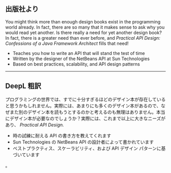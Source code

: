 ## 出版社より

You might think more than enough design books exist in the programming world already. In fact, there are so many that it makes sense to ask why you would read yet another. Is there really a need for yet another design book? In fact, there is a greater need than ever before, and _Practical API Design: Confessions of a Java Framework Architect_ fills that need!

- Teaches you how to write an API that will stand the test of time
- Written by the designer of the NetBeans API at Sun Technologies
- Based on best practices, scalability, and API design patterns

---

## DeepL 粗訳

プログラミングの世界では、すでに十分すぎるほどのデザイン本が存在していると思うかもしれません。実際には、あまりにも多くのデザイン本があるので、なぜまた別のデザイン本を読もうとするのかと考えるのも無理はありません。本当にデザイン本が必要なのでしょうか？実際には、これまで以上に大きなニーズがあり、 _Practical API Design._

- 時の試練に耐える API の書き方を教えてくれます
- Sun Technologies の NetBeans API の設計者によって書かれています
- ベストプラクティス、スケーラビリティ、および API デザイン パターンに基づいています

。
